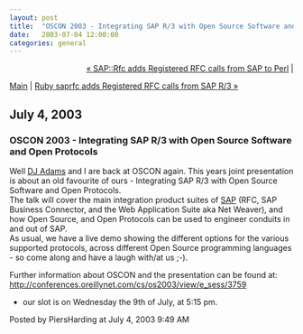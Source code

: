 ```yaml
---
layout: post
title:  "OSCON 2003 - Integrating SAP R/3 with Open Source Software and Open Protocols"
date:   2003-07-04 12:00:00
categories: general
---
```

<p align="right">
<a href="http://www.piersharding.com/blog/archives/2003/05/saprfc_adds_reg.html">&laquo; SAP::Rfc adds Registered RFC calls from SAP to Perl</a> |

<a href="http://www.piersharding.com/blog/">Main</a>
| <a href="http://www.piersharding.com/blog/archives/2003/12/ruby_saprfc_add.html">Ruby saprfc adds Registered RFC calls from SAP R/3 &raquo;</a>

</p>

<h2>July  4, 2003</h2>

<h3>OSCON 2003 - Integrating SAP R/3 with Open Source Software and Open Protocols</h3>

Well <a href='http://www.pipetree.com/qmacro/'>DJ Adams</a> and I are back at
OSCON again.  This years joint presentation is about an old favourite of
ours - Integrating SAP R/3 with Open Source Software and Open Protocols.
<br/>
The talk will cover the main integration product suites of <a
href='http://www.sap.com'>SAP</a> (RFC, SAP
Business Connector, and the Web Application Suite aka Net Weaver), and how
Open Source, and Open Protocols can be used to engineer conduits in and
out of SAP.
<br/>
As usual, we have a live demo showing the different options for the
various supported protocols, across different Open Source programming
languages - so come along and have a laugh with/at us ;-).
<br/>

Further information about OSCON and the presentation can be found at: <a
href='http://conferences.oreillynet.com/cs/os2003/view/e_sess/3759'>http://conferences.oreillynet.com/cs/os2003/view/e_sess/3759</a>
- our slot is on Wednesday the 9th of July, at 5:15 pm.

<div id="a000013more"><div id="more">

</div></div>

<p class="posted">Posted by PiersHarding at July  4, 2003  9:49 AM</p>





